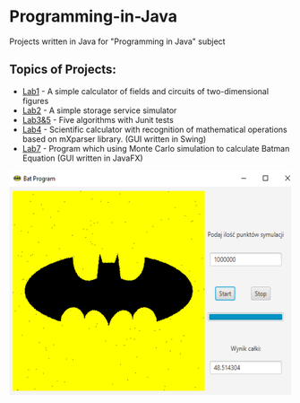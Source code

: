 # Programming-in-Java
Projects written in Java for "Programming in Java" subject
## Topics of Projects:
* [Lab1](https://github.com/Thakanashi/Programming-in-Java/tree/master/Lab1) - A simple calculator of fields and circuits of two-dimensional figures
* [Lab2](https://github.com/Thakanashi/Programming-in-Java/tree/master/Lab2) - A simple storage service simulator
* [Lab3&5](https://github.com/Thakanashi/Programming-in-Java/tree/master/Lab3%265) - Five algorithms with Junit tests
* [Lab4](https://github.com/Thakanashi/Programming-in-Java/tree/master/Lab4/SciCalcu) - Scientific calculator with recognition of mathematical operations based on mXparser library. (GUI written in Swing)
* [Lab7](https://github.com/Thakanashi/Programming-in-Java/tree/master/Lab7/MonteCarlo) - Program which using Monte Carlo simulation to calculate Batman Equation (GUI written in JavaFX)
<img src=Images/Example%20of%20Monte%20Carlo%20Simulation.png witdh="600" height="400">


